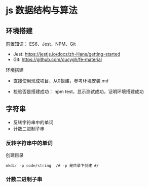 # js 数据结构与算法

## 环境搭建

前置知识： ES6、Jest、NPM、Git

- Jest: <https://jestjs.io/docs/zh-Hans/getting-started>
- Git: <https://github.com/cucygh/fe-material>

环境搭建

- 直接使用现成项目，从0搭建，参考环境安装.md

- 检验否是搭建成功： npm test，显示测试成功，证明环境搭建成功

## 字符串

- 反转字符串中的单词
- 计数二进制子串

### 反转字符串中的单词

创建目录

```shell
mkdir -p code/string  /# -p 是目录下创建 #/
```



### 计数二进制子串



